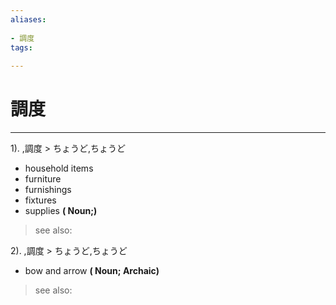 ```yaml
---
aliases:
    
- 調度
tags:
    
---
```


# 調度
---
1).
,調度 > ちょうど,ちょうど

- household items
- furniture
- furnishings
- fixtures
- supplies
**( Noun;)**
> see also: 
            
2).
,調度 > ちょうど,ちょうど

- bow and arrow
**( Noun; Archaic)**
> see also: 
            